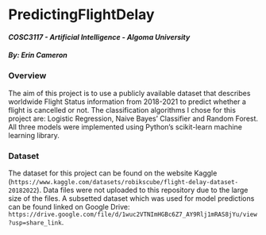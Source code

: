 # PredictingFlightDelay

#### _COSC3117 - Artificial Intelligence - Algoma University_  
#### _By: Erin Cameron_



### Overview
The aim of this project is to use a publicly available dataset that describes worldwide Flight Status information from 2018-2021 to predict whether a flight is cancelled or not. The classification algorithms I chose for this project are: Logistic Regression, Naive Bayes’ Classifier and Random Forest. All three models were implemented using Python’s scikit-learn machine learning library.

### Dataset
The dataset for this project can be found on the website Kaggle (` https://www.kaggle.com/datasets/robikscube/flight-delay-dataset-20182022 `). Data files were not uploaded to this repository due to the large size of the files. A subsetted dataset which was used for model predictions can be found linked on Google Drive: ` https://drive.google.com/file/d/1wuc2VTNImHGBc6Z7_AY9Rlj1mRAS8jYu/view?usp=share_link `.
